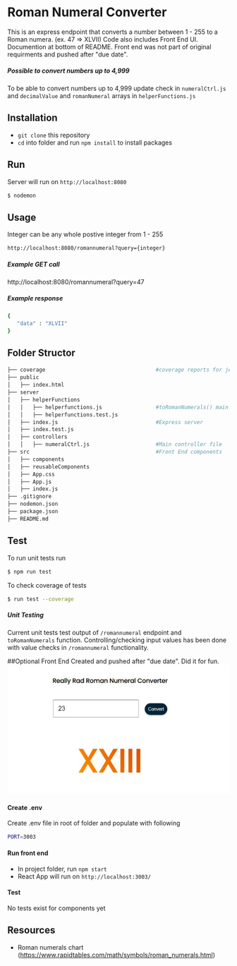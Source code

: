 # Roman Numeral Converter

This is an express endpoint that converts a number between 1 - 255 to a Roman numera. (ex. 47 => XLVII)
Code also includes Front End UI. Documention at bottom of README. Front end was not part of original requirments and pushed after "due date". 

##### Possible to convert numbers up to 4,999
To be able to convert numbers up to 4,999 update check in `numeralCtrl.js` and `decimalValue` and `romanNumeral` arrays in `helperFunctions.js`

## Installation

- `git clone` this repository
- `cd` into folder and run `npm install` to install packages


## Run
Server will run on `http://localhost:8080`

```bash
$ nodemon
```

## Usage
Integer can be any whole postive integer from 1 - 255
```bash
http://localhost:8080/romannumeral?query={integer}
```

##### Example GET call
http://localhost:8080/romannumeral?query=47

##### Example response
 ```bash
 {
    "data" : "XLVII"
 }
 ```

## Folder Structor
```bash
├── coverage                                   #coverage reports for jest/test coverage
├── public
│   ├── index.html
├── server
│   ├── helperFunctions
│   │   ├── helperfunctions.js                 #toRomanNumerals() main functionality of endpoint
│   │   ├── helperfunctions.test.js
│   ├── index.js                               #Express server
│   ├── index.test.js
│   ├── controllers                            
│   │   ├── numeralCtrl.js                     #Main controller file
├── src                                        #Front End components
│   ├── components
│   ├── reusableComponents
│   ├── App.css
│   ├── App.js
│   ├── index.js
├── .gitignore
├── nodemon.json
├── package.json
├── README.md
```

## Test
To run unit tests run
```bash
$ npm run test
```

To check coverage of tests
```bash
$ run test --coverage
```
##### Unit Testing
Current unit tests test output of `/romannumeral` endpoint and `toRomanNumerals` function. Controlling/checking input values has been done with value checks in `/romannumeral` functionality. 

##Optional Front End
Created and pushed after "due date". Did it for fun. 
![Front End UI](https://github.com/samanthajeet/aem-engineering-test/blob/main/images/Capture.JPG?raw=true)

#### Create .env
Create .env file in root of folder and populate with following
```bash
PORT=3003
```
#### Run front end
- In project folder, run `npm start`
- React App will run on `http://localhost:3003/`

#### Test
No tests exist for components yet

## Resources
- Roman numerals chart (https://www.rapidtables.com/math/symbols/roman_numerals.html)
